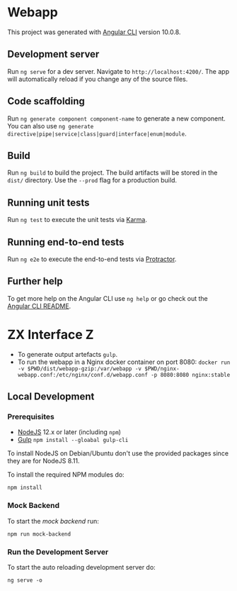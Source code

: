 # Webapp

This project was generated with [Angular CLI](https://github.com/angular/angular-cli) version 10.0.8.

## Development server

Run `ng serve` for a dev server. Navigate to `http://localhost:4200/`. The app will automatically reload if you change any of the source files.

## Code scaffolding

Run `ng generate component component-name` to generate a new component. You can also use `ng generate directive|pipe|service|class|guard|interface|enum|module`.

## Build

Run `ng build` to build the project. The build artifacts will be stored in the `dist/` directory. Use the `--prod` flag for a production build.

## Running unit tests

Run `ng test` to execute the unit tests via [Karma](https://karma-runner.github.io).

## Running end-to-end tests

Run `ng e2e` to execute the end-to-end tests via [Protractor](http://www.protractortest.org/).

## Further help

To get more help on the Angular CLI use `ng help` or go check out the [Angular CLI README](https://github.com/angular/angular-cli/blob/master/README.md).


# ZX Interface Z

- To generate output artefacts `gulp`.
- To run the webapp in a Nginx docker container on port 8080:
`docker run -v $PWD/dist/webapp-gzip:/var/webapp -v $PWD/nginx-webapp.conf:/etc/nginx/conf.d/webapp.conf -p 8080:8080 nginx:stable`

## Local Development

### Prerequisites

- [NodeJS](https://nodejs.org/en/) 12.x or later (including `npm`)
- [Gulp](https://gulpjs.com/) `npm install --gloabal gulp-cli`

To install NodeJS on Debian/Ubuntu don't use the provided packages since they are for NodeJS  8.11.

To install the required NPM modules do:

```
npm install
```

### Mock Backend

To start the _mock backend_ run:

```
npm run mock-backend
```

### Run the Development Server

To start the auto reloading development server do:

```
ng serve -o
```
